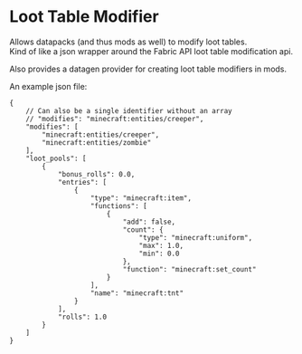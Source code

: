 # Loot Table Modifier

Allows datapacks (and thus mods as well) to modify loot tables.  
Kind of like a json wrapper around the Fabric API loot table modification api.

Also provides a datagen provider for creating loot table modifiers in mods.

An example json file:
```json5
{
	// Can also be a single identifier without an array
	// "modifies": "minecraft:entities/creeper",
	"modifies": [
		"minecraft:entities/creeper",
		"minecraft:entities/zombie"
	],
	"loot_pools": [
		{
			"bonus_rolls": 0.0,
			"entries": [
				{
					"type": "minecraft:item",
					"functions": [
						{
							"add": false,
							"count": {
								"type": "minecraft:uniform",
								"max": 1.0,
								"min": 0.0
							},
							"function": "minecraft:set_count"
						}
					],
					"name": "minecraft:tnt"
				}
			],
			"rolls": 1.0
		}
	]
}
```